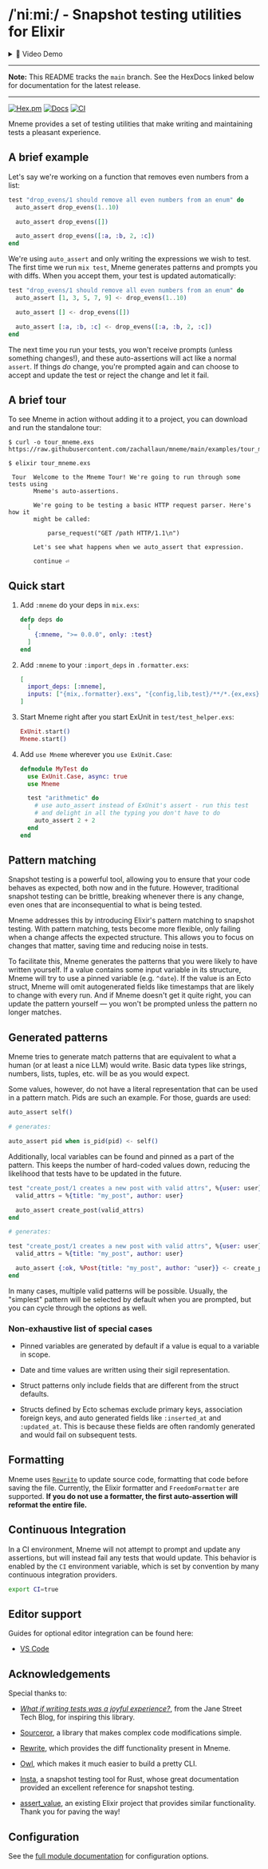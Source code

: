 # /ˈniːmiː/ - Snapshot testing utilities for Elixir

<details>
  <summary>🎥 Video Demo</summary>
  <p>https://user-images.githubusercontent.com/503938/227819477-c7097fbc-b9a4-44a1-b3ea-f1b420c18799.mp4</p>
</details>

---

**Note:** This README tracks the `main` branch. See the HexDocs linked below for documentation for the latest release.

---

<!-- MDOC !-->

[![Hex.pm](https://img.shields.io/hexpm/v/mneme.svg)](https://hex.pm/packages/mneme)
[![Docs](https://img.shields.io/badge/hexdocs-docs-8e7ce6.svg)](https://hexdocs.pm/mneme)
[![CI](https://github.com/zachallaun/mneme/actions/workflows/ci.yml/badge.svg?branch=main)](https://github.com/zachallaun/mneme/actions/workflows/ci.yml)

Mneme provides a set of testing utilities that make writing and maintaining tests a pleasant experience.

## A brief example

Let's say we're working on a function that removes even numbers from a list:

```elixir
test "drop_evens/1 should remove all even numbers from an enum" do
  auto_assert drop_evens(1..10)

  auto_assert drop_evens([])

  auto_assert drop_evens([:a, :b, 2, :c])
end
```

We're using `auto_assert` and only writing the expressions we wish to test.
The first time we run `mix test`, Mneme generates patterns and prompts you with diffs.
When you accept them, your test is updated automatically:

```elixir
test "drop_evens/1 should remove all even numbers from an enum" do
  auto_assert [1, 3, 5, 7, 9] <- drop_evens(1..10)

  auto_assert [] <- drop_evens([])

  auto_assert [:a, :b, :c] <- drop_evens([:a, :b, 2, :c])
end
```

The next time you run your tests, you won't receive prompts (unless something changes!), and these auto-assertions will act like a normal `assert`.
If things _do_ change, you're prompted again and can choose to accept and update the test or reject the change and let it fail.

## A brief tour

To see Mneme in action without adding it to a project, you can download and run the standalone tour:

```shell
$ curl -o tour_mneme.exs https://raw.githubusercontent.com/zachallaun/mneme/main/examples/tour_mneme.exs

$ elixir tour_mneme.exs

 Tour  Welcome to the Mneme Tour! We're going to run through some tests using
       Mneme's auto-assertions.

       We're going to be testing a basic HTTP request parser. Here's how it
       might be called:

           parse_request("GET /path HTTP/1.1\n")

       Let's see what happens when we auto_assert that expression.

       continue ⏎
```

## Quick start

1.  Add `:mneme` do your deps in `mix.exs`:

    ```elixir
    defp deps do
      [
        {:mneme, ">= 0.0.0", only: :test}
      ]
    end
    ```

2.  Add `:mneme` to your `:import_deps` in `.formatter.exs`:

    ```elixir
    [
      import_deps: [:mneme],
      inputs: ["{mix,.formatter}.exs", "{config,lib,test}/**/*.{ex,exs}"]
    ]
    ```

3.  Start Mneme right after you start ExUnit in `test/test_helper.exs`:

    ```elixir
    ExUnit.start()
    Mneme.start()
    ```

4.  Add `use Mneme` wherever you `use ExUnit.Case`:

    ```elixir
    defmodule MyTest do
      use ExUnit.Case, async: true
      use Mneme

      test "arithmetic" do
        # use auto_assert instead of ExUnit's assert - run this test
        # and delight in all the typing you don't have to do
        auto_assert 2 + 2
      end
    end
    ```

## Pattern matching

Snapshot testing is a powerful tool, allowing you to ensure that your code behaves as expected, both now and in the future.
However, traditional snapshot testing can be brittle, breaking whenever there is any change, even ones that are inconsequential to what is being tested.

Mneme addresses this by introducing Elixir's pattern matching to snapshot testing.
With pattern matching, tests become more flexible, only failing when a change affects the expected structure.
This allows you to focus on changes that matter, saving time and reducing noise in tests.

To facilitate this, Mneme generates the patterns that you were likely to have written yourself.
If a value contains some input variable in its structure, Mneme will try to use a pinned variable (e.g. `^date`).
If the value is an Ecto struct, Mneme will omit autogenerated fields like timestamps that are likely to change with every run.
And if Mneme doesn't get it quite right, you can update the pattern yourself — you won't be prompted unless the pattern no longer matches.

## Generated patterns

Mneme tries to generate match patterns that are equivalent to what a human (or at least a nice LLM) would write.
Basic data types like strings, numbers, lists, tuples, etc. will be as you would expect.

Some values, however, do not have a literal representation that can be used in a pattern match.
Pids are such an example.
For those, guards are used:

```elixir
auto_assert self()

# generates:

auto_assert pid when is_pid(pid) <- self()
```

Additionally, local variables can be found and pinned as a part of the
pattern. This keeps the number of hard-coded values down, reducing the
likelihood that tests have to be updated in the future.

```elixir
test "create_post/1 creates a new post with valid attrs", %{user: user} do
  valid_attrs = %{title: "my_post", author: user}

  auto_assert create_post(valid_attrs)
end

# generates:

test "create_post/1 creates a new post with valid attrs", %{user: user} do
  valid_attrs = %{title: "my_post", author: user}

  auto_assert {:ok, %Post{title: "my_post", author: ^user}} <- create_post(valid_attrs)
end
```

In many cases, multiple valid patterns will be possible. Usually, the
"simplest" pattern will be selected by default when you are prompted,
but you can cycle through the options as well.

### Non-exhaustive list of special cases

  * Pinned variables are generated by default if a value is equal to a
    variable in scope.

  * Date and time values are written using their sigil representation.

  * Struct patterns only include fields that are different from the
    struct defaults.

  * Structs defined by Ecto schemas exclude primary keys, association
    foreign keys, and auto generated fields like `:inserted_at` and
    `:updated_at`. This is because these fields are often randomly
    generated and would fail on subsequent tests.

## Formatting

Mneme uses [`Rewrite`](https://github.com/hrzndhrn/rewrite) to update
source code, formatting that code before saving the file. Currently,
the Elixir formatter and `FreedomFormatter` are supported. **If you do
not use a formatter, the first auto-assertion will reformat the entire
file.**

## Continuous Integration

In a CI environment, Mneme will not attempt to prompt and update any
assertions, but will instead fail any tests that would update. This
behavior is enabled by the `CI` environment variable, which is set by
convention by many continuous integration providers.

```bash
export CI=true
```

## Editor support

Guides for optional editor integration can be found here:

  * [VS Code](https://hexdocs.pm/mneme/vscode_setup.html)

## Acknowledgements

Special thanks to:

  * [_What if writing tests was a joyful experience?_](https://blog.janestreet.com/the-joy-of-expect-tests/),
    from the Jane Street Tech Blog, for inspiring this library.

  * [Sourceror](https://github.com/doorgan/sourceror), a library that
    makes complex code modifications simple.

  * [Rewrite](https://github.com/hrzndhrn/rewrite), which provides the
    diff functionality present in Mneme.

  * [Owl](https://github.com/fuelen/owl), which makes it much easier
    to build a pretty CLI.

  * [Insta](https://insta.rs/), a snapshot testing tool for Rust,
    whose great documentation provided an excellent reference for
    snapshot testing.

  * [assert_value](https://github.com/assert-value/assert_value_elixir),
    an existing Elixir project that provides similar functionality.
    Thank you for paving the way!

<!-- MDOC !-->

## Configuration

See the [full module documentation](https://hexdocs.pm/mneme/Mneme.html#module-configuration) for configuration options.
